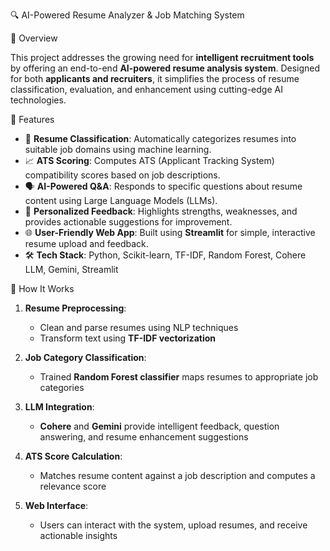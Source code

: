 🔍 AI-Powered Resume Analyzer & Job Matching System

📌 Overview

This project addresses the growing need for **intelligent recruitment tools** by offering an end-to-end **AI-powered resume analysis system**. Designed for both **applicants and recruiters**,
it simplifies the process of resume classification, evaluation, and enhancement using cutting-edge AI technologies.

🚀 Features

- 🧠 **Resume Classification**: Automatically categorizes resumes into suitable job domains using machine learning.
- 📈 **ATS Scoring**: Computes ATS (Applicant Tracking System) compatibility scores based on job descriptions.
- 🗣️ **AI-Powered Q&A**: Responds to specific questions about resume content using Large Language Models (LLMs).
- 🧾 **Personalized Feedback**: Highlights strengths, weaknesses, and provides actionable suggestions for improvement.
- 🌐 **User-Friendly Web App**: Built using **Streamlit** for simple, interactive resume upload and feedback.
- 🛠️ **Tech Stack**: Python, Scikit-learn, TF-IDF, Random Forest, Cohere LLM, Gemini, Streamlit



🧪 How It Works

1. **Resume Preprocessing**:
   - Clean and parse resumes using NLP techniques
   - Transform text using **TF-IDF vectorization**

2. **Job Category Classification**:
   - Trained **Random Forest classifier** maps resumes to appropriate job categories

3. **LLM Integration**:
   - **Cohere** and **Gemini** provide intelligent feedback, question answering, and resume enhancement suggestions

4. **ATS Score Calculation**:
   - Matches resume content against a job description and computes a relevance score

5. **Web Interface**:
   - Users can interact with the system, upload resumes, and receive actionable insights



